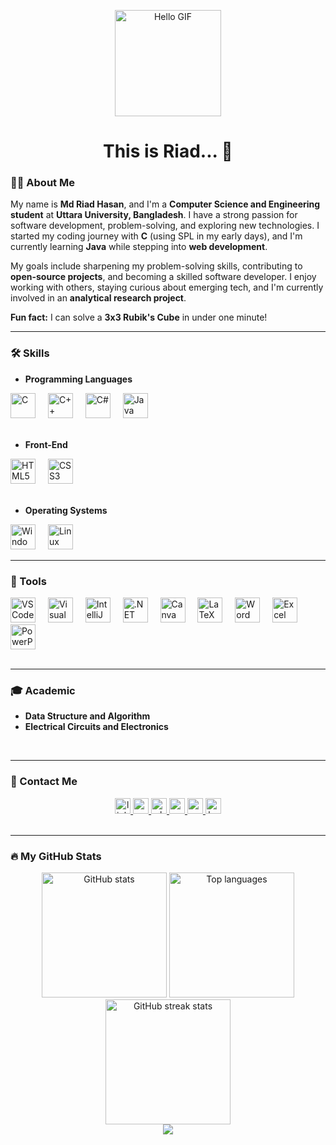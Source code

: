 <p align="center">
  <img src="https://media.giphy.com/media/3o7TKGAJ7CLp95cNI4/giphy.gif" height="170" alt="Hello GIF">
</p>

<h1 align="center">This is Riad... 👋</h1>


### 👨‍💻 About Me  

My name is **Md Riad Hasan**, and I'm a **Computer Science and Engineering student** at **Uttara University, Bangladesh**. I have a strong passion for software development, problem-solving, and exploring new technologies. I started my coding journey with **C** (using SPL in my early days), and I'm currently learning **Java** while stepping into **web development**.

My goals include sharpening my problem-solving skills, contributing to **open-source projects**, and becoming a skilled software developer. I enjoy working with others, staying curious about emerging tech, and I'm currently involved in an **analytical research project**.

**Fun fact:** I can solve a **3x3 Rubik's Cube** in under one minute!

---

### 🛠 Skills  

- **Programming Languages**
<div align="left">
  <img src="https://cdn.jsdelivr.net/gh/devicons/devicon/icons/c/c-original.svg" height="40" alt="C" />
  <img width="12" />
  <img src="https://cdn.jsdelivr.net/gh/devicons/devicon/icons/cplusplus/cplusplus-original.svg" height="40" alt="C++" />
  <img width="12" />
  <img src="https://cdn.jsdelivr.net/gh/devicons/devicon/icons/csharp/csharp-original.svg" height="40" alt="C#" />
  <img width="12" />
  <img src="https://cdn.jsdelivr.net/gh/devicons/devicon/icons/java/java-original.svg" height="40" alt="Java" />
</div>
<br>

- **Front-End**
<div align="left">
  <img src="https://cdn.jsdelivr.net/gh/devicons/devicon/icons/html5/html5-original.svg" height="40" alt="HTML5" />
  <img width="12" />
  <img src="https://cdn.jsdelivr.net/gh/devicons/devicon/icons/css3/css3-original.svg" height="40" alt="CSS3" />
</div>
<br>

- **Operating Systems** 
<div align="left">
  <img src="https://cdn.jsdelivr.net/gh/devicons/devicon/icons/windows8/windows8-original.svg" height="40" alt="Windows" />
  <img width="12" />
  <img src="https://cdn.jsdelivr.net/gh/devicons/devicon/icons/linux/linux-original.svg" height="40" alt="Linux" />
</div>

---

### 🧰 Tools  

<div align="left">
  <img src="https://cdn.jsdelivr.net/gh/devicons/devicon/icons/vscode/vscode-original.svg" height="40" alt="VS Code" />
  <img width="12" />
  <img src="https://cdn.jsdelivr.net/gh/devicons/devicon/icons/visualstudio/visualstudio-plain.svg" height="40" alt="Visual Studio" />
  <img width="12" />
  <img src="https://cdn.jsdelivr.net/gh/devicons/devicon/icons/intellij/intellij-original.svg" height="40" alt="IntelliJ" />
  <img width="12" />
  <img src="https://cdn.jsdelivr.net/gh/devicons/devicon/icons/dot-net/dot-net-original.svg" height="40" alt=".NET" />
  <img width="12" />
  <img src="https://cdn.jsdelivr.net/gh/devicons/devicon/icons/canva/canva-original.svg" height="40" alt="Canva" />
  <img width="12" />
  <img src="https://cdn.jsdelivr.net/gh/devicons/devicon/icons/latex/latex-original.svg" height="40" alt="LaTeX" />
  <img width="12" />
  <img src="https://img.icons8.com/color/48/000000/microsoft-word-2019.png" height="40" alt="Word" />
  <img width="12" />
  <img src="https://img.icons8.com/color/48/000000/microsoft-excel-2019--v1.png" height="40" alt="Excel" />
  <img width="12" />
  <img src="https://img.icons8.com/color/48/000000/microsoft-powerpoint-2019.png" height="40" alt="PowerPoint" />
</div>
<br>

---

### 🎓 Academic  

- **Data Structure and Algorithm**
- **Electrical Circuits and Electronics**

<br>

---

### 📩 Contact Me  

<div align="center">
  <a href="https://www.linkedin.com/in/404mrh/" target="_blank" rel="noopener noreferrer">
    <img src="https://img.shields.io/static/v1?message=LinkedIn&logo=linkedin&label=&color=0077B5&logoColor=white&labelColor=&style=for-the-badge" height="25" alt="linkedin logo" />
  </a>
  <a href="mailto:mdriadhasan2003@gmail.com" target="_blank" rel="noopener noreferrer">
    <img src="https://img.shields.io/static/v1?message=Gmail&logo=gmail&label=&color=D14836&logoColor=white&labelColor=&style=for-the-badge" height="25" alt="gmail logo" />
  </a>
  <a href="https://wa.me/8801843479599" target="_blank" rel="noopener noreferrer">
    <img src="https://img.shields.io/static/v1?message=Whatsapp&logo=whatsapp&label=&color=25D366&logoColor=white&labelColor=&style=for-the-badge" height="25" alt="whatsapp logo" />
  </a>
  <a href="https://www.youtube.com/@BriefClipswithRiad" target="_blank" rel="noopener noreferrer">
    <img src="https://img.shields.io/static/v1?message=Youtube&logo=youtube&label=&color=FF0000&logoColor=white&labelColor=&style=for-the-badge" height="25" alt="youtube logo" />
  </a> 
  <a href="https://codeforces.com/profile/mrh_404" target="_blank" rel="noopener noreferrer">
    <img src="https://img.shields.io/static/v1?message=Codeforces&logo=codeforces&label=&color=1F8ACB&logoColor=white&labelColor=&style=for-the-badge" height="25" alt="codeforces logo" />
  </a>
  <a href="https://www.hackerrank.com/mrh404" target="_blank" rel="noopener noreferrer">
    <img src="https://img.shields.io/static/v1?message=HackerRank&logo=hackerrank&label=&color=2EC866&logoColor=white&labelColor=&style=for-the-badge" height="25" alt="hackerrank logo" />
  </a>
</div>

<br>

---

### 🔥 My GitHub Stats  

<div align="center">
  <img src="https://github-readme-stats.vercel.app/api?username=Mrh-Script&show_icons=true&theme=radical&hide_border=false&count_private=true" height="200" alt="GitHub stats" />
  <img src="https://github-readme-stats.vercel.app/api/top-langs/?username=Mrh-Script&layout=compact&theme=radical&hide_border=false" height="200" alt="Top languages" />
  <img src="https://github-readme-streak-stats.herokuapp.com/?user=Mrh-Script&theme=radical&hide_border=false" height="200" alt="GitHub streak stats" />
</div>

<div align="center">
  <img src="https://visitor-badge.laobi.icu/badge?page_id=Mrh-Script.Mrh-Script" />
</div>


